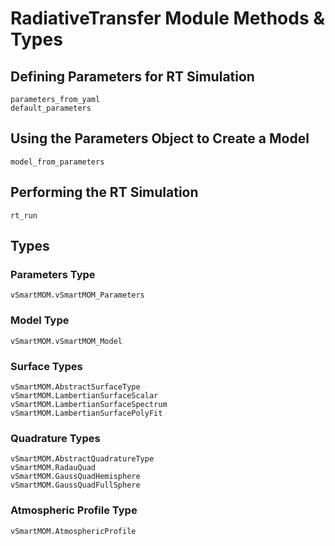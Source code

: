 # RadiativeTransfer Module Methods & Types

## Defining Parameters for RT Simulation

```@docs
parameters_from_yaml
default_parameters
```

## Using the Parameters Object to Create a Model 

```@docs
model_from_parameters
```

## Performing the RT Simulation

```@docs
rt_run
```

## Types

### Parameters Type

```@docs
vSmartMOM.vSmartMOM_Parameters
```

### Model Type

```@docs
vSmartMOM.vSmartMOM_Model
```

### Surface Types

```@docs
vSmartMOM.AbstractSurfaceType
vSmartMOM.LambertianSurfaceScalar
vSmartMOM.LambertianSurfaceSpectrum
vSmartMOM.LambertianSurfacePolyFit

```

### Quadrature Types
```@docs
vSmartMOM.AbstractQuadratureType
vSmartMOM.RadauQuad
vSmartMOM.GaussQuadHemisphere
vSmartMOM.GaussQuadFullSphere

```

### Atmospheric Profile Type
```@docs
vSmartMOM.AtmosphericProfile
```